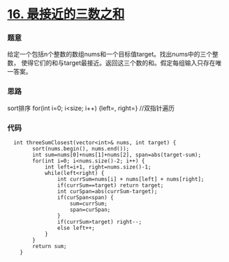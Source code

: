 # [16. 最接近的三数之和](https://leetcode-cn.com/problems/3sum-closest/)
### 题意
给定一个包括n个整数的数组nums和一个目标值target。找出nums中的三个整数，
使得它们的和与target最接近。返回这三个数的和。假定每组输入只存在唯一答案。

### 思路
sort排序
for(int i=0; i<size; i++) {left=, right=} //双指针遍历
### 代码
```cgo
  int threeSumClosest(vector<int>& nums, int target) {
        sort(nums.begin(), nums.end());
        int sum=nums[0]+nums[1]+nums[2], span=abs(target-sum);
        for(int i=0; i<nums.size()-2; i++) {
            int left=i+1, right=nums.size()-1;
            while(left<right) {
                int currSum=nums[i] + nums[left] + nums[right];
                if(currSum==target) return target;
                int curSpan=abs(currSum-target);
                if(curSpan<span) {
                    sum=currSum;
                    span=curSpan;
                }
                if(currSum>target) right--;
                else left++;
            }
        }
        return sum;
    }
```